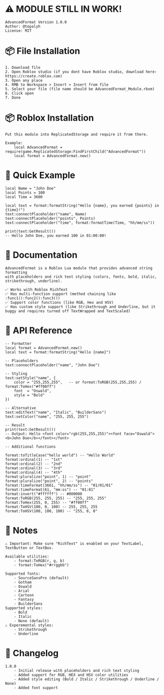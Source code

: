 # **⚠️ MODULE STILL IN WORK!**

    AdvancedFormat Version 1.0.0
    Author: @topalyh
    License: MIT
# **📦 File Installation**

    1. Download file
    2. Open Roblox studio (if you dont have Roblox studio, download here: https://create.roblox.com)
    3. Open any place
    4. RMB to Workspace > Insert > Insert from file
    5. Select your file (file name should be AdvancedFormat_Module.rbxm)
    6. Click open
    7. Done
# **📦 Roblox Installation**

    Put this module into ReplicatedStorage and require it from there.

    Example:
        local AdvancedFormat = require(game.ReplicatedStorage:FindFirstChild("AdvancedFormat"))
        local format = AdvancedFormat.new()
# **🚀 Quick Example**

    local Name = "John Doe"
    local Points = 100
    local Time = 3600

   	local text = format:formatString("Hello {name}, you earned {points} in {time}!")
   	text:connectPlaceholder("name", Name)
    text:connectPlaceholder("points", Points)
    text:connectPlaceholder("time", format:formatTime(Time, "hh/mm/ss"))
    
    print(text:GetResult())
    -- Hello John Doe, you earned 100 in 01:00:00!
# **📖 Documentation**

    AdvancedFormat is a Roblox Lua module that provides advanced string formatting
    with placeholders and rich text styling (colors, fonts, bold, italic, strikethrough, underline).

    ✅ Works with Roblox RichText
    ✅ Has multi-function support (method chaining like :func1():func2():func3())  
    ✅ Support color functions (like RGB, Hex and HSV)
    ✅ Has custom style support (like Strikethrough and Underline, but it buggy and requires turned off TextWrapped and TextScaled)
# **📑 API Reference**

    -- Formatter
    local format = AdvancedFormat.new()
    local text = format:formatString("Hello {name}")

    -- Placeholders
    text:connectPlaceholder("name", "John Doe")

    -- Styling
    text:setStyle("name", {
        color = "255,255,255",   -- or format:ToRGB(255,255,255) / format:ToHex("#ff00ff")
        font  = "Oswald",
        style = "Bold"
    })

    -- Alternative
    text:editText("name", "Italic", "BuilderSans")
    text:setColor("name", "255, 255, 255")

    -- Result
    print(text:GetResult())
    -- Output: Hello <font color="rgb(255,255,255)"><font face="Oswald"><b>John Doe</b></font></font>
    
    -- Additional functions
    
    format:toTitleCase("hello world") -- "Hello World"
    format:ordinal(1) -- "1st"
    format:ordinal(2) -- "2nd"
    format:ordinal(3) -- "3rd"
    format:ordinal(4) -- "4th"
    format:pluralize("point", 1) -- "point"
    format:pluralize("point", 2) -- "points"
    format:timeFormat(3661, "hh/mm/ss") -- "01/01/01"
    format:timeFormat(61, "mm:ss") -- "01:01"
    format:invert("#ffffff") -- #000000
    format:ToRGB(255, 255, 255) -- "255, 255, 255"
    format:ToHex(255, 0, 255) -- "#ff00ff"
    format:ToHSV(100, 0, 100) -- 255, 255, 255
    format:ToHSV(100, 100, 100) -- "255, 0, 0"
# **🎨 Notes**

    ⚠️ Important: Make sure "RichText" is enabled on your TextLabel, TextButton or TextBox.

    Available utilities:
        - format:ToRGB(r, g, b)
        - format:ToHex("#rrggbb")

    Supported fonts:
        - SourceSansPro (default)
        - Gotham
        - Oswald
        - Arial
        - Cartoon
        - Fantasy
        - BuilderSans
    Supported styles:
        - Bold
        - Italic
        - None (default)
   	⚠️ Experemental styles:
   		- Strikethrough
        - Underline
# **📝 Changelog**

    1.0.0
        - Initial release with placeholders and rich text styling
        - Added support for RGB, HEX and HSV color utilities
        - Added style editing (Bold / Italic / Strikethrough / Underline / None)
        - Added font support
